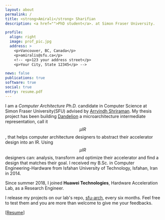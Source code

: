 ```yaml
---
layout: about
permalink: /
title: <strong>Amirali</strong> Sharifian
description: <a href="">PhD student</a>. at Simon Fraser University.

profile:
  align: right
  image: prof_pic.jpg
  address: >
    <p>Vancouver, BC, Canada</p>
    <p>amiralis@sfu.ca</p>
    <!-- <p>123 your address street</p>
    <p>Your City, State 12345</p> -->

news: false
publications: true
software: true
social: true
entry: resume.pdf
---
```



I am a _Computer Architecture Ph.D._ candidate in Computer Science at Simon Fraser University(SFU) advised by [Arrvindh Shriraman](http://www.cs.sfu.ca/~ashriram/). My thesis project has been building [Dandelion](https://github.com/sfu-arch/dandelion-lib) a microarchitecture intermediate representation, call it $$\mu IR$$, that helps computer architecture designers to abstract their accelerator design into an IR. Using $$\mu IR$$ designers can: analysis, transform and optimize their accelerator and find a design that matches their goal. I received my B.Sc. in Computer Engineering-Hardware from Isfahan University of Technology, Isfahan, Iran in 2014.

Since summer 2018, I joined **Huawei Technologies**, Hardware Acceleration Lab, as a Research Engineer.

I release my projects on our lab's repo, [sfu-arch](https://github.com/sfu-arch), every six months. Feel free to test them and you are more than welcome to give me your feedbacks.

<!-- [[Resume](/assets/pdf/resume.pdf)] -->
[<a href="{{ page.entry | prepend: '/assets/pdf/' | prepend: site.baseurl | prepend: site.url }}" target="_blank">Resume</a>]
